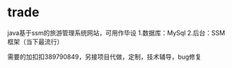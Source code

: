 # trade
java基于ssm的旅游管理系统网站，可用作毕设
1.数据库：MySql
2.后台：SSM框架（当下最流行）

需要的加扣扣389790849，另接项目代做，定制，技术辅导，bug修复

